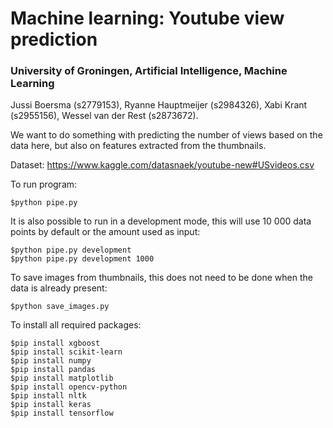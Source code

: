 # Machine learning: Youtube view prediction
### University of Groningen, Artificial Intelligence, Machine Learning
Jussi Boersma (s2779153), Ryanne Hauptmeijer (s2984326), Xabi Krant (s2955156), Wessel van der Rest (s2873672).

We want to do something with predicting the number of views based on the data here, but also on features extracted from the thumbnails.

Dataset: https://www.kaggle.com/datasnaek/youtube-new#USvideos.csv

To run program:
```
$python pipe.py
```

It is also possible to run in a development mode, this will use 10 000 data points by default or the amount used as input: 
```
$python pipe.py development
$python pipe.py development 1000
```

To save images from thumbnails, this does not need to be done when the data is already present:
```
$python save_images.py
```

To install all required packages:
```
$pip install xgboost
$pip install scikit-learn
$pip install numpy
$pip install pandas
$pip install matplotlib
$pip install opencv-python
$pip install nltk
$pip install keras
$pip install tensorflow
```
